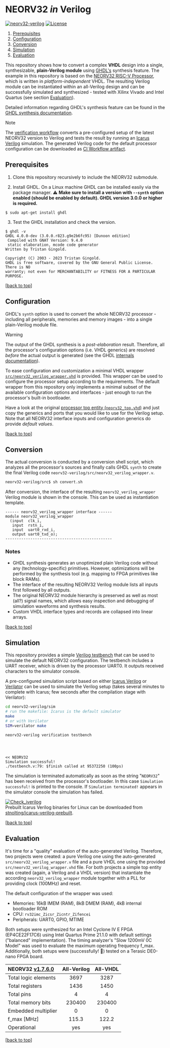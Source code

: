 # NEORV32 _in_ Verilog

[![neorv32-verilog](https://img.shields.io/github/actions/workflow/status/stnolting/neorv32-verilog/main.yml?branch=main&longCache=true&style=flat-square&label=neorv32-verilog%20check&logo=Github%20Actions&logoColor=fff)](https://github.com/stnolting/neorv32-verilog/actions/workflows/main.yml)
[![License](https://img.shields.io/github/license/stnolting/neorv32-verilog?longCache=true&style=flat-square&label=License)](https://github.com/stnolting/neorv32-verilog/blob/main/LICENSE)

1. [Prerequisites](#prerequisites)
2. [Configuration](#configuration)
3. [Conversion](#conversion)
4. [Simulation](#simulation)
5. [Evaluation](#evaluation)

This repository shows how to convert a complex **VHDL** design into a single, synthesizable, **plain-Verilog module** using
[GHDL's](https://github.com/ghdl/ghdl) synthesis feature. The example in this repository is based on the
[NEORV32 RISC-V Processor](https://github.com/stnolting/neorv32), which is written in _platform-independent_ VHDL.
The resulting Verilog module can be instantiated within an all-Verilog design and can be successfully simulated and
synthesized - tested with Xilinx Vivado and Intel Quartus (see section [Evaluation](#evaluation)).

Detailed information regarding GHDL's synthesis feature can be found in the
[GHDL synthesis documentation](https://ghdl.github.io/ghdl/using/Synthesis.html).

> [!NOTE]
> The [verification workflow](https://github.com/stnolting/neorv32-verilog/actions/workflows/main.yml)
converts a pre-configured setup of the latest NEORV32 version to Verilog and tests the result by running
an [Icarus Verilog](https://github.com/steveicarus/iverilog) simulation.
The generated Verilog code for the default processor configuration can be downloaded as
[CI Workflow artifact](https://github.com/stnolting/neorv32-verilog/actions).


## Prerequisites

1. Clone this repository recursively to include the NEORV32 submodule.

2. Install GHDL. On a Linux machine GHDL can be installed easily via the package manager.
:warning: **Make sure to install a version with `--synth` option enabled (should be enabled by default).
GHDL version 3.0.0 or higher is required.**

```
$ sudo apt-get install ghdl
```


3. Test the GHDL installation and check the version.

```
$ ghdl -v
GHDL 4.0.0-dev (3.0.0.r823.g9e2b6fc95) [Dunoon edition]
 Compiled with GNAT Version: 9.4.0
 static elaboration, mcode code generator
Written by Tristan Gingold.

Copyright (C) 2003 - 2023 Tristan Gingold.
GHDL is free software, covered by the GNU General Public License.  There is NO
warranty; not even for MERCHANTABILITY or FITNESS FOR A PARTICULAR PURPOSE.
```

[[back to top](#neorv32-in-verilog)]


## Configuration

GHDL's `synth` option is used to convert the whole NEORV32 processor - including all peripherals, memories
and memory images - into a single plain-Verilog module file.

> [!WARNING]
> The output of the GHDL synthesis is a _post-elaboration_ result. Therefore, all the processor's configuration
options (i.e. VHDL generics) are resolved _before_ the actual output is generated (see the GHDL
[internals documentation](http://ghdl.github.io/ghdl/internals/index.html)).

To ease configuration and customization a minimal VHDL wrapper
[`src/neorv32_verilog_wrapper.vhd`](https://github.com/stnolting/neorv32-verilog/blob/main/src/neorv32_verilog_wrapper.vhd)
is provided. This wrapper can be used to configure the processor setup according to the requirements.
The default wrapper from this repository only implements a minimal subset of the available configuration options
and interfaces - just enough to run the processor's built-in bootloader.

Have a look at the original [processor top entity (`neorv32_top.vhd`)](https://github.com/stnolting/neorv32/blob/main/rtl/core/neorv32_top.vhd)
and just copy the generics and ports that you would like to use for the Verilog setup.
Note that all NEORV32 interface inputs and configuration generics do provide _default values_.

[[back to top](#neorv32-in-verilog)]


## Conversion

The actual conversion is conducted by a conversion shell script, which analyzes all the processor's sources and finally
calls GHDL `synth` to create the final Verilog code `neorv32-verilog/src/neorv32_verilog_wrapper.v`.

```bash
neorv32-verilog/src$ sh convert.sh
```

After conversion, the interface of the resulting `neorv32_verilog_wrapper` Verilog
module is shown in the console. This can be used as instantiation template.

```
------ neorv32_verilog_wrapper interface ------
module neorv32_verilog_wrapper
  (input  clk_i,
   input  rstn_i,
   input  uart0_rxd_i,
   output uart0_txd_o);
-----------------------------------------------
```

### Notes

* GHDL synthesis generates an unoptimized plain Verilog code without any (technology-specific) primitives.
However, optimizations will be performed by the synthesis tool (e.g. mapping to FPGA primitives like block RAMs).
* The interface of the resulting NEORV32 Verilog module lists all inputs first followed by all outputs.
* The original NEORV32 module hierarchy is preserved as well as most (all?) signal names, which allows easy inspection and debugging
of simulation waveforms and synthesis results.
* Custom VHDL interface types and records are collapsed into linear arrays.

[[back to top](#neorv32-in-verilog)]


## Simulation

This repository provides a simple [Verilog testbench](https://github.com/stnolting/neorv32-verilog/blob/main/sim/testbench.v)
that can be used to simulate the default NEORV32 configuration. The testbench includes a UART receiver, which is driven by the
processor UART0. It outputs received characters to the simulator console.

A pre-configured simulation script based on either [Icarus Verilog](https://github.com/steveicarus/iverilog) or [Verilator](https://www.veripool.org/verilator/) can be used to simulate
the Verilog setup (takes several minutes to complete with Icarus; few seconds after the compilation stage with Verilator):

```bash
cd neorv32-verilog/sim
# run the makefile: Icarus is the default simulator
make
# or with Verilator
SIM=verilator make
```
```
neorv32-verilog verification testbench




<< NEORV32
Simulation successful!
./testbench.v:79: $finish called at 95372250 (100ps)
```

The simulation is terminated automatically as soon as the string "`NEORV32`" has been received from the processor's bootloader.
In this case `Simulation successful!` is printed to the console. If `Simulation terminated!` appears in the simulator console
the simulation has failed.

[![Check_iverilog](https://img.shields.io/github/actions/workflow/status/stnolting/icarus-verilog-prebuilt/check_iverilog.yml?branch=main&longCache=true&style=flat&label=Check%20iverilog%20packages&logo=Github%20Actions&logoColor=fff)](https://github.com/stnolting/icarus-verilog-prebuilt/actions/workflows/check_iverilog.yml)
\
Prebuilt Icarus Verilog binaries for Linux can be downloaded from
[stnolting/icarus-verilog-prebuilt](https://github.com/stnolting/icarus-verilog-prebuilt).

[[back to top](#neorv32-in-verilog)]


## Evaluation

It's time for a "quality" evaluation of the auto-generated Verilog. Therefore,
two projects were created: a pure Verilog one using the auto-generated `src/neorv32_verilog_wrapper.v` file and a
pure VHDL one using the provided `src/neorv32_verilog_wrapper.vhd` file. For both projects a simple top entity was
created (again, a Verilog and a VHDL version) that instantiate the according `neorv32_verilog_wrapper` module
together with a PLL for providing clock (100MHz) and reset.

The default configuration of the wrapper was used:

* Memories: 16kB IMEM (RAM), 8kB DMEM (RAM), 4kB internal bootloader ROM
* CPU: `rv32imc_Zicsr_Zicntr_Zifencei`
* Peripherals: UART0, GPIO, MTIME

Both setups were synthesized for an Intel Cyclone IV E FPGA (EP4CE22F17C6) using Intel Quartus Prime 21.1.0
with default settings ("balanced" implementation). The timing analyzer's "Slow 1200mV 0C Model" was used to
evaluate the maximum operating frequency f_max. Additionally, both setups were (successfully! :tada:) tested
on a Terasic DE0-nano FPGA board.

| NEORV32 [v1.7.6.0](https://github.com/stnolting/neorv32/blob/main/CHANGELOG.md) | All-Verilog | All-VHDL |
|:---------------------|:-----------:|:--------:|
| Total logic elements | 3697        | 3287     |
| Total registers      | 1436        | 1450     |
| Total pins           | 4           | 4        |
| Total memory bits    | 230400      | 230400   |
| Embedded multiplier  | 0           | 0        |
| f_max [MHz]          | 115.3       | 122.2    |
| Operational          | yes         | yes      |

[[back to top](#neorv32-in-verilog)]

